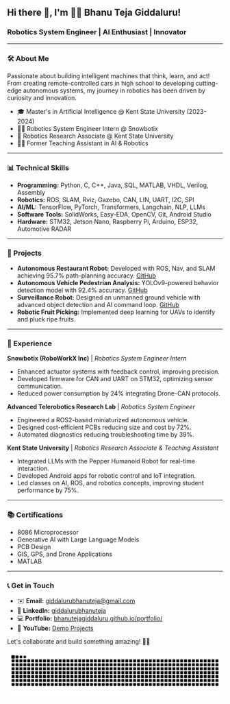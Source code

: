 ## Hi there 👋, I'm 👨‍💻 Bhanu Teja Giddaluru!

### Robotics System Engineer | AI Enthusiast | Innovator

---

### 🛠️ About Me

Passionate about building intelligent machines that think, learn, and act! From creating remote-controlled cars in high school to developing cutting-edge autonomous systems, my journey in robotics has been driven by curiosity and innovation.

- 🎓 Master's in Artificial Intelligence @ Kent State University (2023-2024)
- 👨‍💼 Robotics System Engineer Intern @ Snowbotix
- 🔬 Robotics Research Associate @ Kent State University
- 👩‍🎓 Former Teaching Assistant in AI & Robotics

---

### 📊 Technical Skills

- **Programming:** Python, C, C++, Java, SQL, MATLAB, VHDL, Verilog, Assembly
- **Robotics:** ROS, SLAM, Rviz, Gazebo, CAN, LIN, UART, I2C, SPI
- **AI/ML:** TensorFlow, PyTorch, Transformers, Langchain, NLP, LLMs
- **Software Tools:** SolidWorks, Easy-EDA, OpenCV, Git, Android Studio
- **Hardware:** STM32, Jetson Nano, Raspberry Pi, Arduino, ESP32, Automotive RADAR

---

### 💎 Projects

- **Autonomous Restaurant Robot:** Developed with ROS, Nav, and SLAM achieving 95.7% path-planning accuracy. [GitHub](https://github.com/Bhanutejagiddaluru/Autonomous_Restaurant_Robot)
- **Autonomous Vehicle Pedestrian Analysis:** YOLOv9-powered behavior detection model with 92.4% accuracy. [GitHub](https://github.com/Bhanutejagiddaluru/Autonomous-Vehicle-Pedestrian-Analysis)
- **Surveillance Robot:** Designed an unmanned ground vehicle with advanced object detection and AI command loop. [GitHub](https://github.com/Bhanutejagiddaluru/Surveillance_Robot)
- **Robotic Fruit Picking:** Implemented deep learning for UAVs to identify and pluck ripe fruits.

---

### 🚀 Experience

**Snowbotix (RoboWorkX Inc)** | *Robotics System Engineer Intern*
- Enhanced actuator systems with feedback control, improving precision.
- Developed firmware for CAN and UART on STM32, optimizing sensor communication.
- Reduced power consumption by 24% integrating Drone-CAN protocols.

**Advanced Telerobotics Research Lab** | *Robotics System Engineer*
- Engineered a ROS2-based miniaturized autonomous vehicle.
- Designed cost-efficient PCBs reducing size and cost by 72%.
- Automated diagnostics reducing troubleshooting time by 39%.

**Kent State University** | *Robotics Research Associate & Teaching Assistant*
- Integrated LLMs with the Pepper Humanoid Robot for real-time interaction.
- Developed Android apps for robotic control and IoT integration.
- Led classes on AI, ROS, and robotics concepts, improving student performance by 75%.

---

### 📚 Certifications

- 8086 Microprocessor
- Generative AI with Large Language Models
- PCB Design
- GIS, GPS, and Drone Applications
- MATLAB

---
<!-- ![Goal of the Year](git_contribution_snake.gif) -->

### 📞 Get in Touch

- ✉️ **Email:** giddalurubhanuteja@gmail.com  
- 👥 **LinkedIn:** [giddalurubhanuteja](https://www.linkedin.com/in/giddalurubhanuteja/)  
- 💻 **Portfolio:** [bhanutejagiddaluru.github.io/portfolio/](https://bhanutejagiddaluru.github.io/portfolio/)  
- 🎥 **YouTube:** [Demo Projects](https://youtu.be/R4vdIAV3kuA?si=BXMTjXRZbfZU5uIZ)

Let's collaborate and build something amazing! 🚀🤖

<picture>
  <source media="(prefers-color-scheme: dark)" srcset="https://raw.githubusercontent.com/Bhanutejagiddaluru/Bhanutejagiddaluru/output/github-snake-dark.svg" />
  <source media="(prefers-color-scheme: light)" srcset="https://raw.githubusercontent.com/Bhanutejagiddaluru/Bhanutejagiddaluru/output/github-snake.svg" />
  <img alt="github-snake" src="https://raw.githubusercontent.com/Bhanutejagiddaluru/Bhanutejagiddaluru/output/github-snake.svg" />
</picture>
